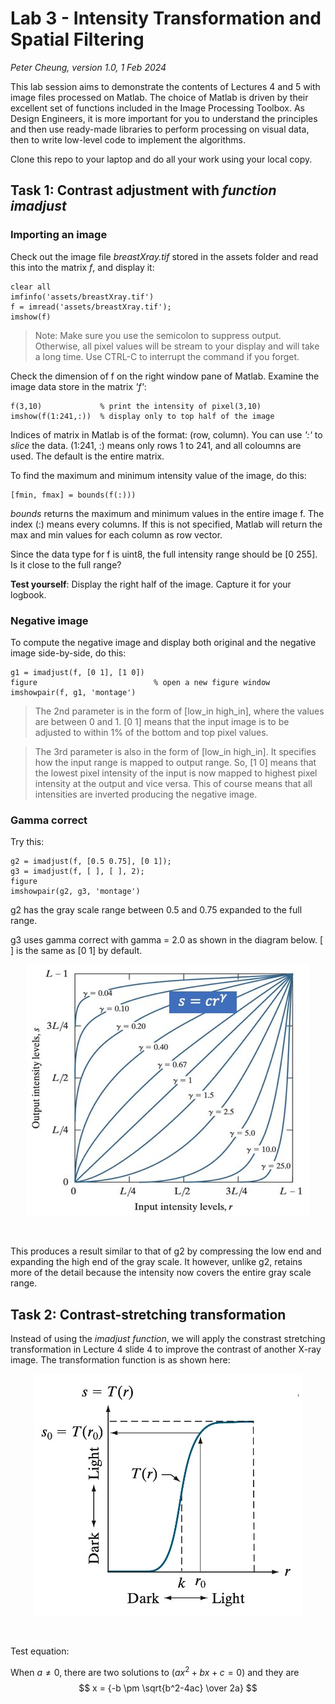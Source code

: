 # Lab 3 - Intensity Transformation and Spatial Filtering
*_Peter Cheung, version 1.0, 1 Feb 2024_*

This lab session aims to demonstrate the contents of Lectures 4 and 5 with image files processed on Matlab.  The choice of Matlab is driven by their excellent set of functions included in the Image Processing Toolbox.  As Design Engineers, it is more important for you to understand the principles and then use ready-made libraries to perform processing on visual data, then to write low-level code to implement the algorithms.

Clone this repo to your laptop and do all your work using your local copy.

## Task 1: Contrast adjustment with *_function imadjust_*

### Importing an image

Check out the image file *_breastXray.tif_* stored in the assets folder and read this into the matrix *_f_*, and display it:

```
clear all
imfinfo('assets/breastXray.tif')
f = imread('assets/breastXray.tif');
imshow(f)
```
>Note: Make sure you use the semicolon to suppress output. Otherwise, all pixel values will be stream to your display and will take a long time. Use CTRL-C to interrupt the command if you forget.

Check the dimension of f on the right window pane of Matlab. Examine the image data store in the matrix *_'f'_*:

```
f(3,10)             % print the intensity of pixel(3,10)
imshow(f(1:241,:))  % display only to top half of the image
```
Indices of matrix in Matlab is of the format: (row, column).  You can use *_':'_* to *_slice_* the data.  (1:241, :) means only rows 1 to 241, and all coloumns are used.  The default is the entire matrix.

To find the maximum and minimum intensity value of the image, do this:
```
[fmin, fmax] = bounds(f(:)))
```
*_bounds_* returns the maximum and minimum values in the entire image f. The index (:) means every columns. If this is not specified, Matlab will return the max and min values for each column as row vector.

Since the data type for f is uint8, the full intensity range should be [0 255].  Is it close to the full range?

**Test yourself**: Display the right half of the image. Capture it for your logbook.

### Negative image

To compute the negative image and display both original and the negative image side-by-side, do this:

```
g1 = imadjust(f, [0 1], [1 0])
figure                          % open a new figure window
imshowpair(f, g1, 'montage')
```
>The 2nd parameter is in the form of [low_in high_in], where the values are between 0 and 1.  [0 1] means that the input image is to be adjusted to within 1% of the bottom and top pixel values.  

>The 3rd parameter is also in the form of [low_in high_in]. It specifies how the input range is mapped to output range.  So, [1 0] means that the lowest pixel intensity of the input is now mapped to highest pixel intensity at the output and vice versa.  This of course means that all intensities are inverted producing the negative image.

### Gamma correct

Try this:
```
g2 = imadjust(f, [0.5 0.75], [0 1]);
g3 = imadjust(f, [ ], [ ], 2);
figure
imshowpair(g2, g3, 'montage')
```
g2 has the gray scale range between 0.5 and 0.75 expanded to the full range.

g3 uses gamma correct with gamma = 2.0 as shown in the diagram below. [ ] is the same as [0 1] by default.

<p align="center"> <img src="assets/gamma.jpg" /> </p><BR>

This produces a result similar to that of g2 by compressing the low end and expanding the high end of the gray scale.  It however, unlike g2,  retains more of the detail because the intensity now covers the entire gray scale range.

## Task 2: Contrast-stretching transformation

Instead of using the *_imadjust function_*, we will apply the constrast stretching transformation in Lecture 4 slide 4 to improve the contrast of another X-ray image.  The transformation function is as shown here:

<p align="center"> <img src="assets/stretch.jpg" /> </p><BR>

Test equation:

When $a \ne 0$, there are two solutions to $(ax^2 + bx + c = 0)$ and they are 
$$ x = {-b \pm \sqrt{b^2-4ac} \over 2a} $$

